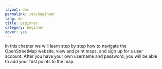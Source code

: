 ```yaml
---
layout: doc
permalink: /en/beginner
lang: en
title: Beginner
category: beginner
cover: yes
---
```

In this chapter we will learn step by step how to navigate the
OpenStreetMap website, view and print maps, and sign up for a user
account. After you have your own username and password, you will be able
to add your first points to the map.

